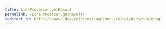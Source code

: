 ```yaml
---
title: LineProcessor.getResult
permalink: /LineProcessor.getResult/
redirect_to: https://guava.dev/releases/snapshot-jre/api/docs/com/google/common/io/LineProcessor.html#getResult--
---
```


